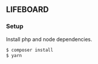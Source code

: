 ## LIFEBOARD

### Setup

Install php and node dependencies.

```bash 
$ composer install
$ yarn
```
